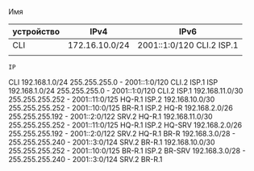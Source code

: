 Имя

| устройство | IPv4 | IPv6 |
|------------|------|------|
| CLI |  172\.16.10.0/24 |  2001::1:0/120 CLI.2 ISP.1 |
|  |  |  |

	IP


CLI	192.168.1.0/24 255.255.255.0 - 2001::1:0/120 CLI.2 ISP.1
ISP	192.168.1.0/24 255.255.255.0 - 2001::1:0/120 CLI.2 ISP.1
192\.168.11.0/30 255.255.255.252 - 2001::11:0/125 HQ-R.1 ISP.2
192\.168.10.0/30 255.255.255.252 - 2001::10:0/125 BR-R.1 ISP.2
HQ-R	192.168.2.0/26 255.255.255.192 - 2001::2:0/122 SRV.2 HQ-R.1
192\.168.11.0/30 255.255.255.252 - 2001::11:0/125 HQ-R.1 ISP.2
HQ-SRV	192.168.2.0/26 255.255.255.192 - 2001::2:0/122 SRV.2 HQ-R.1
BR-R	192.168.3.0/28 - 255.255.255.240 - 2001::3:0/124 SRV.2 BR-R.1
192\.168.10.0/30 255.255.255.252 - 2001::10:0/125 BR-R.1 ISP.2
BR-SRV	192.168.3.0/28 - 255.255.255.240 - 2001::3:0/124 SRV.2 BR-R.1